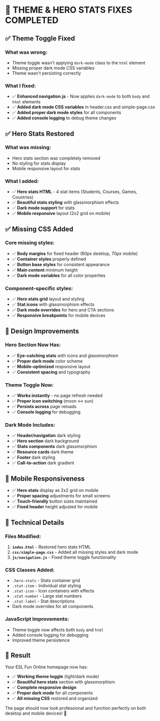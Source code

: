 # 🎉 **THEME & HERO STATS FIXES COMPLETED**

## ✅ **Theme Toggle Fixed**

### What was wrong:

- Theme toggle wasn't applying `dark-mode` class to the `html` element
- Missing proper dark mode CSS variables
- Theme wasn't persisting correctly

### What I fixed:

- ✅ **Enhanced navigation.js** - Now applies `dark-mode` to both `body` and `html` elements
- ✅ **Added dark mode CSS variables** in header.css and simple-page.css
- ✅ **Added proper dark mode styles** for all components
- ✅ **Added console logging** to debug theme changes

## ✅ **Hero Stats Restored**

### What was missing:

- Hero stats section was completely removed
- No styling for stats display
- Mobile responsive layout for stats

### What I added:

- ✅ **Hero stats HTML** - 4 stat items (Students, Courses, Games, Countries)
- ✅ **Beautiful stats styling** with glassmorphism effects
- ✅ **Dark mode support** for stats
- ✅ **Mobile responsive** layout (2x2 grid on mobile)

## ✅ **Missing CSS Added**

### Core missing styles:

- ✅ **Body margins** for fixed header (80px desktop, 70px mobile)
- ✅ **Container styles** properly defined
- ✅ **Button base styles** for consistent appearance
- ✅ **Main content** minimum height
- ✅ **Dark mode variables** for all color properties

### Component-specific styles:

- ✅ **Hero stats grid** layout and styling
- ✅ **Stat icons** with glassmorphism effects
- ✅ **Dark mode overrides** for hero and CTA sections
- ✅ **Responsive breakpoints** for mobile devices

## 🎨 **Design Improvements**

### Hero Section Now Has:

- ✅ **Eye-catching stats** with icons and glassmorphism
- ✅ **Proper dark mode** color scheme
- ✅ **Mobile-optimized** responsive layout
- ✅ **Consistent spacing** and typography

### Theme Toggle Now:

- ✅ **Works instantly** - no page refresh needed
- ✅ **Proper icon switching** (moon ↔ sun)
- ✅ **Persists across** page reloads
- ✅ **Console logging** for debugging

### Dark Mode Includes:

- ✅ **Header/navigation** dark styling
- ✅ **Hero section** dark background
- ✅ **Stats components** dark glassmorphism
- ✅ **Resource cards** dark theme
- ✅ **Footer** dark styling
- ✅ **Call-to-action** dark gradient

## 📱 **Mobile Responsiveness**

- ✅ **Hero stats** display as 2x2 grid on mobile
- ✅ **Proper spacing** adjustments for small screens
- ✅ **Touch-friendly** button sizes maintained
- ✅ **Fixed header** height adjusted for mobile

## 🔧 **Technical Details**

### Files Modified:

1. **`index.html`** - Restored hero stats HTML
2. **`css/simple-page.css`** - Added all missing styles and dark mode
3. **`js/navigation.js`** - Fixed theme toggle functionality

### CSS Classes Added:

- `.hero-stats` - Stats container grid
- `.stat-item` - Individual stat styling
- `.stat-icon` - Icon containers with effects
- `.stat-number` - Large stat numbers
- `.stat-label` - Stat descriptions
- Dark mode overrides for all components

### JavaScript Improvements:

- Theme toggle now affects both `body` and `html`
- Added console logging for debugging
- Improved theme persistence

## 🚀 **Result**

Your ESL Fun Online homepage now has:

- ✅ **Working theme toggle** (light/dark mode)
- ✅ **Beautiful hero stats** section with glassmorphism
- ✅ **Complete responsive design**
- ✅ **Proper dark mode** for all components
- ✅ **All missing CSS** restored and organized

The page should now look professional and function perfectly on both desktop and mobile devices! 🎉
